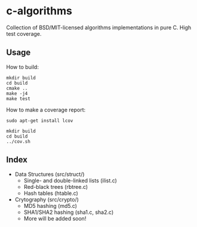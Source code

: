 # c-algorithms

Collection of BSD/MIT-licensed algorithms implementations in pure C. High test coverage.

## Usage

How to build:

```
mkdir build
cd build
cmake ..
make -j4
make test
```

How to make a coverage report:

```
sudo apt-get install lcov

mkdir build
cd build
../cov.sh
```

## Index

* Data Structures (src/struct/)
	* Single- and double-linked lists (ilist.c)
	* Red-black trees (rbtree.c)
	* Hash tables (htable.c)
* Crytography (src/crypto/)
	* MD5 hashing (md5.c)
	* SHA1/SHA2 hashing (sha1.c, sha2.c)
	* More will be added soon!

